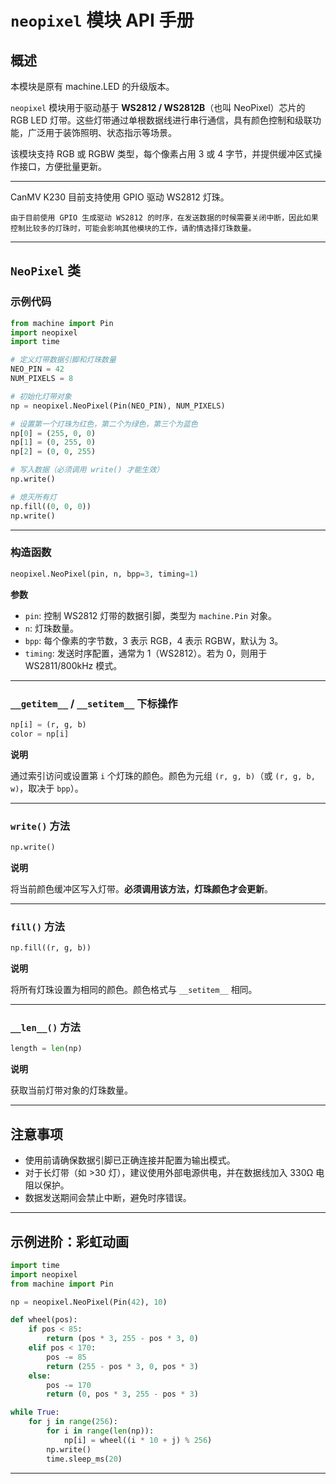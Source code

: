 # `neopixel` 模块 API 手册

## 概述

本模块是原有 machine.LED 的升级版本。

`neopixel` 模块用于驱动基于 **WS2812 / WS2812B**（也叫 NeoPixel）芯片的 RGB LED 灯带。这些灯带通过单根数据线进行串行通信，具有颜色控制和级联功能，广泛用于装饰照明、状态指示等场景。

该模块支持 RGB 或 RGBW 类型，每个像素占用 3 或 4 字节，并提供缓冲区式操作接口，方便批量更新。

---

CanMV K230 目前支持使用 GPIO 驱动 WS2812 灯珠。

```{attention}
由于目前使用 GPIO 生成驱动 WS2812 的时序，在发送数据的时候需要关闭中断，因此如果控制比较多的灯珠时，可能会影响其他模块的工作，请酌情选择灯珠数量。
```

---

## `NeoPixel` 类

### 示例代码

```python
from machine import Pin
import neopixel
import time

# 定义灯带数据引脚和灯珠数量
NEO_PIN = 42
NUM_PIXELS = 8

# 初始化灯带对象
np = neopixel.NeoPixel(Pin(NEO_PIN), NUM_PIXELS)

# 设置第一个灯珠为红色，第二个为绿色，第三个为蓝色
np[0] = (255, 0, 0)
np[1] = (0, 255, 0)
np[2] = (0, 0, 255)

# 写入数据（必须调用 write() 才能生效）
np.write()

# 熄灭所有灯
np.fill((0, 0, 0))
np.write()
```

---

### 构造函数

```python
neopixel.NeoPixel(pin, n, bpp=3, timing=1)
```

**参数**

* `pin`: 控制 WS2812 灯带的数据引脚，类型为 `machine.Pin` 对象。
* `n`: 灯珠数量。
* `bpp`: 每个像素的字节数，3 表示 RGB，4 表示 RGBW，默认为 3。
* `timing`: 发送时序配置，通常为 1（WS2812）。若为 0，则用于 WS2811/800kHz 模式。

---

### `__getitem__` / `__setitem__` 下标操作

```python
np[i] = (r, g, b)
color = np[i]
```

**说明**

通过索引访问或设置第 `i` 个灯珠的颜色。颜色为元组 `(r, g, b)`（或 `(r, g, b, w)`，取决于 `bpp`）。

---

### `write()` 方法

```python
np.write()
```

**说明**

将当前颜色缓冲区写入灯带。**必须调用该方法，灯珠颜色才会更新**。

---

### `fill()` 方法

```python
np.fill((r, g, b))
```

**说明**

将所有灯珠设置为相同的颜色。颜色格式与 `__setitem__` 相同。

---

### `__len__()` 方法

```python
length = len(np)
```

**说明**

获取当前灯带对象的灯珠数量。

---

## 注意事项

* 使用前请确保数据引脚已正确连接并配置为输出模式。
* 对于长灯带（如 >30 灯），建议使用外部电源供电，并在数据线加入 330Ω 电阻以保护。
* 数据发送期间会禁止中断，避免时序错误。

---

## 示例进阶：彩虹动画

```python
import time
import neopixel
from machine import Pin

np = neopixel.NeoPixel(Pin(42), 10)

def wheel(pos):
    if pos < 85:
        return (pos * 3, 255 - pos * 3, 0)
    elif pos < 170:
        pos -= 85
        return (255 - pos * 3, 0, pos * 3)
    else:
        pos -= 170
        return (0, pos * 3, 255 - pos * 3)

while True:
    for j in range(256):
        for i in range(len(np)):
            np[i] = wheel((i * 10 + j) % 256)
        np.write()
        time.sleep_ms(20)
```

---
